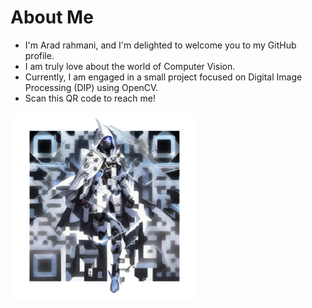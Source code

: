 # About Me

* I'm Arad rahmani, and I'm delighted to welcome you to my GitHub profile.
* I am truly love about the world of Computer Vision.
* Currently, I am engaged in a small project focused on Digital Image Processing (DIP) using OpenCV.
* Scan this QR code to reach me!

<img src="https://github.com/AradRm/AradRm/blob/5eff7af99b17cc9d65de895e45f61a18ea08a0f2/download%20(1).png" alt="Alt Text" width="300">
